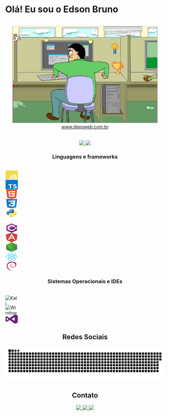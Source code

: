  <div>
    <h1>Olá! Eu sou o Edson Bruno</h1>
  </div>
  <br>
  <div style="flex: 1; text-align: center;">
    <img alt='dev' src='./dev.gif' style="max-width: 100%;">
    <br>
    <a href="http://edsonbruno.kesug.com/?i=1">www.deepweb.com.br</a>
  </div>
  <br>
  <br>
 <div align="center">
  <a href="https://github.com/sucloudflare">
   <img height="180em" src="https://github-readme-stats.vercel.app/api?username=sucloudflare&show_icons=true&theme=react&include_all_commits=true&count_private=false"/>
  <img height="180em" src="https://github-readme-stats.vercel.app/api/top-langs/?username=sucloudflare&layout=compact&langs_count=7&theme=react"/>
  </a>
</div>

  <h3 align="center">Linguagens e frameworks</h3>

  <div style="display: flex; flex-direction: column; align="center"><br>
    <img align="center" alt="JavaScript" height="30" width="40" src="https://raw.githubusercontent.com/devicons/devicon/master/icons/javascript/javascript-plain.svg">
    <img align="center" alt="TypeScript" height="30" width="40" src="https://raw.githubusercontent.com/devicons/devicon/master/icons/typescript/typescript-plain.svg">
    <img align="center" alt="HTML" height="30" width="40" src="https://raw.githubusercontent.com/devicons/devicon/master/icons/html5/html5-original.svg">
    <img align="center" alt="CSS" height="30" width="40" src="https://raw.githubusercontent.com/devicons/devicon/master/icons/css3/css3-original.svg">
    <img align="center" alt="Python" height="30" width="40" src="https://raw.githubusercontent.com/devicons/devicon/master/icons/python/python-original.svg">
    <br>
    <img align="center" alt="C#" height="30" width="40" src="https://raw.githubusercontent.com/devicons/devicon/master/icons/csharp/csharp-original.svg">
    <img align="center" alt="Angular" height="30" width="40" src="https://raw.githubusercontent.com/devicons/devicon/master/icons/angularjs/angularjs-plain.svg">
    <img align="center" alt="Node.js" height="30" width="40" src="https://raw.githubusercontent.com/devicons/devicon/master/icons/nodejs/nodejs-original.svg">
    <img align="center" alt="React" height="30" width="40" src="https://raw.githubusercontent.com/devicons/devicon/master/icons/react/react-original.svg">
    <img align="center" alt="Debian" height="30" width="40" src="https://raw.githubusercontent.com/devicons/devicon/master/icons/debian/debian-original.svg">
  </div>

  <h3 align="center">Sistemas Operacionais e IDEs</h3>

  <div style="display: flex; flex-direction: column; align="center"><br>
    <img align="center" alt="Kali Linux" height="30" width="40" src="https://raw.githubusercontent.com/devicons/devicon/master/icons/kali/kali-original.svg">
    <img align="center" alt="Windows" height="30" width="40" src="https://raw.githubusercontent.com/devicons/devicon/master/icons/windows/windows-original.svg">
    <img align="center" alt="VSCode" height="30" width="40" src="https://raw.githubusercontent.com/devicons/devicon/master/icons/visualstudio/visualstudio-plain.svg">
  </div>

  <h2 align="center">Redes Sociais</h2>

  <div align="center">
    <picture>
      <source media="(prefers-color-scheme: dark)"
        srcset="https://raw.githubusercontent.com/GabrielFelipeS/GabrielFelipeS/output/github-contribution-grid-snake-dark.svg">
      <source media="(prefers-color-scheme: light)"
        srcset="https://raw.githubusercontent.com/sucloudflare/sucloudflare/output/github-contribution-grid-snake.svg">
      <img alt="github contribution grid snake animation"
        src="https://raw.githubusercontent.com/sucloudflare/sucloudflare/output/github-contribution-grid-snake.svg">
    </picture>
  </div>

  <div align="center">
    <h2>Contato</h2>
    <a href="https://instagram.com/rat_cloud6" target="_blank">
      <img
        src="https://img.shields.io/badge/-Instagram-%23E4405F?style=for-the-badge&logo=instagram&logoColor=white"
        target="_blank">
    </a>
    <a href="mailto:cloudflare.ddos21@gmail.com">
      <img src="https://img.shields.io/badge/-Gmail-%23333?style=for-the-badge&logo=gmail&logoColor=white" target="_blank">
    </a>
    <a href="https://www.linkedin.com/in/edson-bruno-dev" target="_blank">
      <img src="https://img.shields.io/badge/-LinkedIn-%230077B5?style=for-the-badge&logo=linkedin&logoColor=white"
        target="_blank">
    </a>
  </div>
